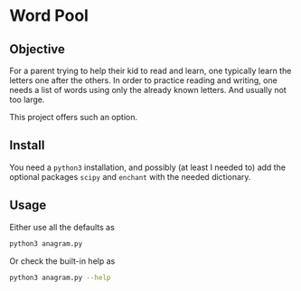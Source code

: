 # Word Pool

## Objective

For a parent trying to help their kid to read and learn, one typically learn the letters one after the others. In order to practice reading and writing, one needs a list of words using only the already known letters. And usually not too large.

This project offers such an option.

## Install

You need a `python3` installation, and possibly (at least I needed to) add the optional packages `scipy` and `enchant` with the needed dictionary.

## Usage

Either use all the defaults as

``` bash
python3 anagram.py
```

Or check the built-in help as

``` bash
python3 anagram.py --help
```
